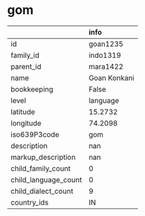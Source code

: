 # gom
|                      | info         |
|:---------------------|:-------------|
| id                   | goan1235     |
| family_id            | indo1319     |
| parent_id            | mara1422     |
| name                 | Goan Konkani |
| bookkeeping          | False        |
| level                | language     |
| latitude             | 15.2732      |
| longitude            | 74.2098      |
| iso639P3code         | gom          |
| description          | nan          |
| markup_description   | nan          |
| child_family_count   | 0            |
| child_language_count | 0            |
| child_dialect_count  | 9            |
| country_ids          | IN           |